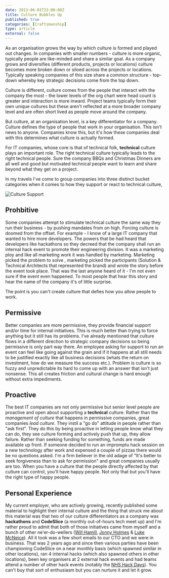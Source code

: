 ```yaml
---
date: 2013-06-01T23:00:00Z
title: Culture Bubbles Up
published: true
categories: [Craftsmanship]
type: article
external: false
---
```

As an organisation grows the way by which culture is formed and played out changes.  In companies with smaller numbers - culture is more organic, typically people are like-minded and share a similar goal.  As a company grows and diversifies (different products, projects or locations) culture becomes more broken down or siloed across the projects or locations.  Typically speaking companies of this size share a common structure - top-down whereby key strategic decisions come from the top down.

Culture is different, culture comes from the people that interact with the company the most - the lower levels of the org chart were head count is greater and interaction is more inward.  Project teams typically form their own unique cultures but these aren't reflected at a more broader company level and are often short lived as people move around the company.  

But culture, at an organisation level, is a key differentiator for a company.  Culture defines the type of people that work in your organisation.  This isn't news to anyone.  Companies know this, but it's how these companies deal with this determines what culture is actually formed.

For IT companies, whose core is that of technical folk, __technical__ culture plays an important role.  The right technical culture typically leads to the right technical people. Sure the company BBQs and Christmas Dinners are all well and good but motivated technical people want to learn and share beyond what they get on a project.

In my travels I've come to group companies into three distinct bucket categories when it comes to how they support or react to technical culture,

![Culture Support](/images/blog/culture.001.png)

## Prohbitive

Some companies attempt to stimulate technical culture the same way they run their business - by pushing mandates from on high.  Forcing culture is doomed from the offset.  For example - I know of a large IT company that wanted to hire more developers.  The powers that be had heard that developers like hackathons so they decreed that the company shall run an internal hack event to promote their engineering division.  It was a marketing ploy and like all marketing work it was handled by marketing.  Marketing picked the problem to solve , marketing picked the participants (Solution & Technical Architects that represented the brand) and wrote the story before the event took place.  That was the last anyone heard of it - I'm not even sure if the event even happened.  To most people that hear this story and hear the name of the company it's of little surprise.  

The point is you can't create culture that defies how you allow people to work.  

## Permissive 

Better companies are more permissive, they provide financial support and/or time for internal initiatives.  This is much better than trying to force anything but it still has its problems.  I've already mentioned that culture flows in a different direction to strategic company decisions so being permissive is only part way there.  An employee asking for support to run an event can feel like going against the grain and if it happens at all still needs to be justified exactly like all business decisions (whats the return on investment, how do we measure the success etc.).  Problem is culture is so fuzzy and unpredictable its hard to come up with an answer that isn't just nonsense.  This all creates friction and cultural change is hard enough without extra impediments.  

## Proactive 

The best IT companies are not only permissive but senior level people are proactive and open about supporting a __technical__ culture.  Rather than the _management of culture_ that happens in permissive companies, great companies _lead culture_.  They instil a "go do" attitude in people rather than "ask first".  They do this by being proactive in letting people know what they can do, they see culture forming and actively push that up, they allow failure.  Rather than seeking funding for something, funds are made available up front.  If someone decided to run an impromptu hack session on a new technology after work and expensed a couple of pizzas there would be no questions asked.  I'm a firm believer in the old adage of "It's better to seek forgiveness than to ask for permission" and great companies usually are too.  When you have a culture that the people directly affected by that culture can control, you'll have happy people.  Not only that but you'll have the right type of happy people.

## Personal Experience

My current employer, who are actively growing, recently published some material to highlight their internal culture and the thing that struck me about this material was that two of our culture differentiators as a company was __hackathons__ and __CodeSlice__ (a monthly out-of-hours tech meet up) and I'm rather proud to admit that both of those initiatives came from myself and a bunch of other ne'er-do-wellers ([Will Hamill](http://willhamill.com), [Jonny Holmes](https://twitter.com/jonnyhni) & [Luke McNeice](https://twitter.com/lukemcneice)).  All it took was a few short emails to our CTO and we were in business.  That was 2 years ago and since then various parties have been championing CodeSlice on a near monthly basis (which spawned similar in other locations), ran 4 internal hacks (which also spawned others in other locations), been key organisers at 2 external hack events and had teams attend a number of other hack events (notably the [NHS Hack Days](http://nhshackday.com/)).  You can't buy that sort of enthusiasm but you can nurture it and let it grow.